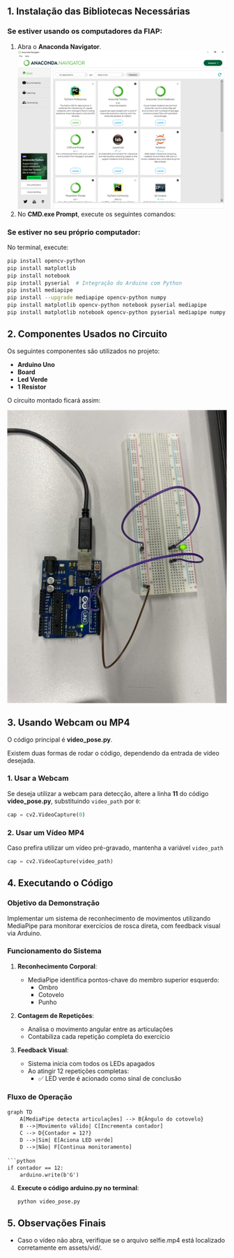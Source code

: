 ## 1. Instalação das Bibliotecas Necessárias

### **Se estiver usando os computadores da FIAP:**

1. Abra o **Anaconda Navigator**.
![ANACONDA NAVIGATOR](/aula-03-28/assets/img/anacondaNavigator.png)
2. No **CMD.exe Prompt**, execute os seguintes comandos:

### **Se estiver no seu próprio computador:**

No terminal, execute:

```sh
pip install opencv-python
pip install matplotlib
pip install notebook
pip install pyserial  # Integração do Arduino com Python
pip install mediapipe
pip install --upgrade mediapipe opencv-python numpy
pip install matplotlib opencv-python notebook pyserial mediapipe
pip install matplotlib notebook opencv-python pyserial mediapipe numpy
```

## 2. Componentes Usados no Circuito

Os seguintes componentes são utilizados no projeto:

- **Arduino Uno**
- **Board**
- **Led Verde**
- **1 Resistor**

O circuito montado ficará assim:

![Circuito](/aula-03-28/assets/img/circuito.png)

## 3. Usando Webcam ou MP4

O código principal é **video_pose.py**.

Existem duas formas de rodar o código, dependendo da entrada de vídeo desejada.

### **1. Usar a Webcam**
Se deseja utilizar a webcam para detecção, altere a linha **11** do código **video_pose.py**, substituindo `video_path` por `0`:

```python
cap = cv2.VideoCapture(0)
```

### **2. Usar um Vídeo MP4**
Caso prefira utilizar um vídeo pré-gravado, mantenha a variável `video_path`

```python
cap = cv2.VideoCapture(video_path)
```

## 4. Executando o Código

### Objetivo da Demonstração
Implementar um sistema de reconhecimento de movimentos utilizando MediaPipe para monitorar exercícios de rosca direta, com feedback visual via Arduino.

### Funcionamento do Sistema

1. **Reconhecimento Corporal**:
   - MediaPipe identifica pontos-chave do membro superior esquerdo:
     - Ombro
     - Cotovelo
     - Punho

2. **Contagem de Repetições**:
   - Analisa o movimento angular entre as articulações
   - Contabiliza cada repetição completa do exercício

3. **Feedback Visual**:
   - Sistema inicia com todos os LEDs apagados
   - Ao atingir 12 repetições completas:
     - ✅ LED verde é acionado como sinal de conclusão

### Fluxo de Operação
```mermaid
graph TD
    A[MediaPipe detecta articulações] --> B{Ângulo do cotovelo}
    B -->|Movimento válido| C[Incrementa contador]
    C --> D{Contador = 12?}
    D -->|Sim| E[Aciona LED verde]
    D -->|Não| F[Continua monitoramento]

```python
if contador == 12:
    arduino.write(b'G')  
```

4. **Execute o código arduino.py no terminal**:
    ```sh
    python video_pose.py
    ```

## 5. Observações Finais

* Caso o vídeo não abra, verifique se o arquivo selfie.mp4 está localizado corretamente em assets/vid/.